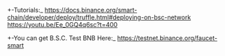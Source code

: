 +-Tutorials:_ https://docs.binance.org/smart-chain/developer/deploy/truffle.html#deploying-on-bsc-network https://youtu.be/Ee_0GQ4q6sc?t=400

+-You can get B.S.C. Test BNB Here:_ https://testnet.binance.org/faucet-smart